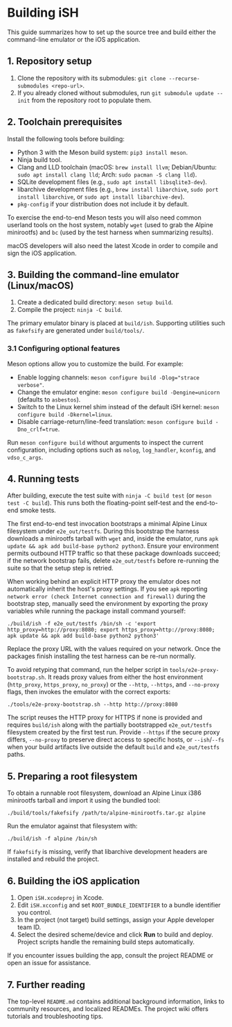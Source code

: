 # Building iSH

This guide summarizes how to set up the source tree and build either the command-line emulator or the iOS application.

## 1. Repository setup

1. Clone the repository with its submodules: `git clone --recurse-submodules <repo-url>`.
2. If you already cloned without submodules, run `git submodule update --init` from the repository root to populate them.

## 2. Toolchain prerequisites

Install the following tools before building:

- Python 3 with the Meson build system: `pip3 install meson`.
- Ninja build tool.
- Clang and LLD toolchain (macOS: `brew install llvm`; Debian/Ubuntu: `sudo apt install clang lld`; Arch: `sudo pacman -S clang lld`).
- SQLite development files (e.g., `sudo apt install libsqlite3-dev`).
- libarchive development files (e.g., `brew install libarchive`, `sudo port install libarchive`, or `sudo apt install libarchive-dev`).
- `pkg-config` if your distribution does not include it by default.

To exercise the end-to-end Meson tests you will also need common userland tools on the host system, notably `wget` (used to grab the Alpine minirootfs) and `bc` (used by the test harness when summarizing results).

macOS developers will also need the latest Xcode in order to compile and sign the iOS application.

## 3. Building the command-line emulator (Linux/macOS)

1. Create a dedicated build directory: `meson setup build`.
2. Compile the project: `ninja -C build`.

The primary emulator binary is placed at `build/ish`. Supporting utilities such as `fakefsify` are generated under `build/tools/`.

### 3.1 Configuring optional features

Meson options allow you to customize the build. For example:

- Enable logging channels: `meson configure build -Dlog="strace verbose"`.
- Change the emulator engine: `meson configure build -Dengine=unicorn` (defaults to `asbestos`).
- Switch to the Linux kernel shim instead of the default iSH kernel: `meson configure build -Dkernel=linux`.
- Disable carriage-return/line-feed translation: `meson configure build -Dno_crlf=true`.

Run `meson configure build` without arguments to inspect the current configuration, including options such as `nolog`, `log_handler`, `kconfig`, and `vdso_c_args`.

## 4. Running tests

After building, execute the test suite with `ninja -C build test` (or `meson test -C build`). This runs both the floating-point self-test and the end-to-end smoke tests.

The first end-to-end test invocation bootstraps a minimal Alpine Linux filesystem under `e2e_out/testfs`. During this bootstrap the harness downloads a minirootfs tarball with `wget` and, inside the emulator, runs `apk update && apk add build-base python2 python3`. Ensure your environment permits outbound HTTP traffic so that these package downloads succeed; if the network bootstrap fails, delete `e2e_out/testfs` before re-running the suite so that the setup step is retried.

When working behind an explicit HTTP proxy the emulator does not automatically inherit the host's proxy settings. If you see `apk` reporting `network error (check Internet connection and firewall)` during the bootstrap step, manually seed the environment by exporting the proxy variables while running the package install command yourself:

```
./build/ish -f e2e_out/testfs /bin/sh -c 'export http_proxy=http://proxy:8080; export https_proxy=http://proxy:8080; apk update && apk add build-base python2 python3'
```

Replace the proxy URL with the values required on your network. Once the packages finish installing the test harness can be re-run normally.

To avoid retyping that command, run the helper script in `tools/e2e-proxy-bootstrap.sh`. It reads proxy values from either the host environment (`http_proxy`, `https_proxy`, `no_proxy`) or the `--http`, `--https`, and `--no-proxy` flags, then invokes the emulator with the correct exports:

```
./tools/e2e-proxy-bootstrap.sh --http http://proxy:8080
```

The script reuses the HTTP proxy for HTTPS if none is provided and requires `build/ish` along with the partially bootstrapped `e2e_out/testfs` filesystem created by the first test run.
Provide `--https` if the secure proxy differs, `--no-proxy` to preserve direct
access to specific hosts, or `--ish`/`--fs` when your build artifacts live
outside the default `build` and `e2e_out/testfs` paths.

## 5. Preparing a root filesystem

To obtain a runnable root filesystem, download an Alpine Linux i386 minirootfs tarball and import it using the bundled tool:

```
./build/tools/fakefsify /path/to/alpine-minirootfs.tar.gz alpine
```

Run the emulator against that filesystem with:

```
./build/ish -f alpine /bin/sh
```

If `fakefsify` is missing, verify that libarchive development headers are installed and rebuild the project.

## 6. Building the iOS application

1. Open `iSH.xcodeproj` in Xcode.
2. Edit `iSH.xcconfig` and set `ROOT_BUNDLE_IDENTIFIER` to a bundle identifier you control.
3. In the project (not target) build settings, assign your Apple developer team ID.
4. Select the desired scheme/device and click **Run** to build and deploy. Project scripts handle the remaining build steps automatically.

If you encounter issues building the app, consult the project README or open an issue for assistance.

## 7. Further reading

The top-level `README.md` contains additional background information, links to community resources, and localized READMEs. The project wiki offers tutorials and troubleshooting tips.
